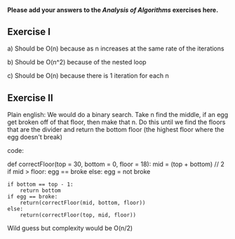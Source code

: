 #### Please add your answers to the ***Analysis of  Algorithms*** exercises here.

## Exercise I

a) Should be O(n) because as n increases at the same rate of the iterations


b) Should be O(n^2) because of the nested loop


c) Should be O(n) because there is 1 iteration for each n

## Exercise II


Plain english: We would do a binary search. Take n find the middle, if an egg get broken off of that floor, then make that n. Do this until we find the floors that are the divider and return the bottom floor (the highest floor where the egg doesn't break)

code:

def correctFloor(top = 30, bottom = 0,  floor = 18):
    mid = (top + bottom) // 2
    if mid > floor:
        egg == broke
    else:
        egg = not broke

    if bottom == top - 1:
        return bottom
    if egg == broke:
        return(correctFloor(mid, bottom, floor))
    else:
        return(correctFloor(top, mid, floor))

Wild guess but complexity would be O(n/2)
